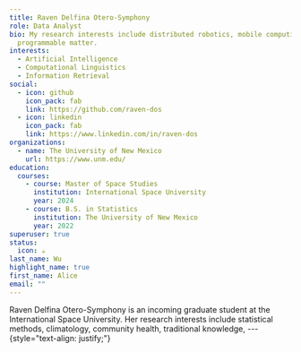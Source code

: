 ```yaml
---
title: Raven Delfina Otero-Symphony
role: Data Analyst
bio: My research interests include distributed robotics, mobile computing and
  programmable matter.
interests:
  - Artificial Intelligence
  - Computational Linguistics
  - Information Retrieval
social:
  - icon: github
    icon_pack: fab
    link: https://github.com/raven-dos
  - icon: linkedin
    icon_pack: fab
    link: https://www.linkedin.com/in/raven-dos
organizations:
  - name: The University of New Mexico
    url: https://www.unm.edu/
education:
  courses:
    - course: Master of Space Studies
      institution: International Space University
      year: 2024
    - course: B.S. in Statistics
      institution: The University of New Mexico
      year: 2022
superuser: true
status:
  icon: ☕️
last_name: Wu
highlight_name: true
first_name: Alice
email: ""
---
```

Raven Delfina Otero-Symphony is an incoming graduate student at the International Space University. Her research interests include statistical methods, climatology, community health, traditional knowledge, --- 
{style="text-align: justify;"}
